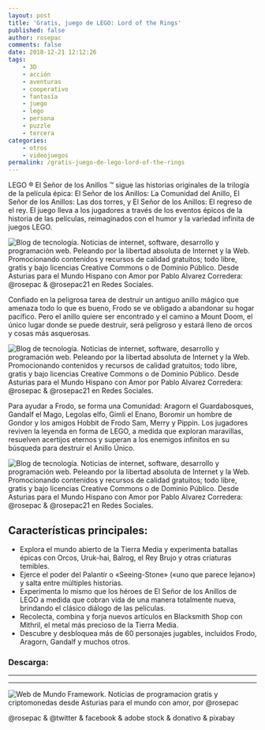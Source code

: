 ```yaml
---
layout: post
title: 'Gratis, juego de LEGO: Lord of the Rings'
published: false
author: rosepac
comments: false
date: 2018-12-21 12:12:26
tags:
    - 3D
    - acción
    - aventuras
    - cooperativo
    - fantasía
    - juego
    - lego
    - persona
    - puzzle
    - tercera
categories:
    - otros
    - videojuegos
permalink: /gratis-juego-de-lego-lord-of-the-rings
---
```

LEGO ® El Señor de los Anillos &#x2122; sigue las historias originales de la trilogía de la película épica: El Señor de los Anillos: La Comunidad del Anillo, El Señor de los Anillos: Las dos torres, y El Señor de los Anillos: El regreso de el rey. El juego lleva a los jugadores a través de los eventos épicos de la historia de las películas, reimaginados con el humor y la variedad infinita de juegos LEGO.

![Blog de tecnología. Noticias de internet, software, desarrollo y programación web. Peleando por la libertad absoluta de Internet y la Web. Promocionando contenidos y recursos de calidad gratuitos; todo libre, gratis y bajo licencias Creative Commons o de Dominio Público. Desde Asturias para el Mundo Hispano con Amor por Pablo Alvarez Corredera: @rosepac &  @rosepac21 en Redes Sociales.][1]

Confiado en la peligrosa tarea de destruir un antiguo anillo mágico que amenaza todo lo que es bueno, Frodo se ve obligado a abandonar su hogar pacífico. Pero el anillo quiere ser encontrado y el camino a Mount Doom, el único lugar donde se puede destruir, será peligroso y estará lleno de orcos y cosas más asquerosas.

![Blog de tecnología. Noticias de internet, software, desarrollo y programación web. Peleando por la libertad absoluta de Internet y la Web. Promocionando contenidos y recursos de calidad gratuitos; todo libre, gratis y bajo licencias Creative Commons o de Dominio Público. Desde Asturias para el Mundo Hispano con Amor por Pablo Alvarez Corredera: @rosepac &  @rosepac21 en Redes Sociales.][2]

Para ayudar a Frodo, se forma una Comunidad: Aragorn el Guardabosques, Gandalf el Mago, Legolas elfo, Gimli el Enano, Boromir un hombre de Gondor y los amigos Hobbit de Frodo Sam, Merry y Pippin. Los jugadores reviven la leyenda en forma de LEGO, a medida que exploran maravillas, resuelven acertijos eternos y superan a los enemigos infinitos en su búsqueda para destruir el Anillo Único.

![Blog de tecnología. Noticias de internet, software, desarrollo y programación web. Peleando por la libertad absoluta de Internet y la Web. Promocionando contenidos y recursos de calidad gratuitos; todo libre, gratis y bajo licencias Creative Commons o de Dominio Público. Desde Asturias para el Mundo Hispano con Amor por Pablo Alvarez Corredera: @rosepac &  @rosepac21 en Redes Sociales.][3]

## Características principales:

  * Explora el mundo abierto de la Tierra Media y experimenta batallas épicas con Orcos, Uruk-hai, Balrog, el Rey Brujo y otras criaturas temibles.
  * Ejerce el poder del Palantír o &#171;Seeing-Stone&#187; (&#171;uno que parece lejano&#187;) y salta entre múltiples historias.
  * Experimenta lo mismo que los héroes de El Señor de los Anillos de LEGO a medida que cobran vida de una manera totalmente nueva, brindando el clásico diálogo de las películas.
  * Recolecta, combina y forja nuevos artículos en Blacksmith Shop con Mithril, el metal más precioso de la Tierra Media.
  * Descubre y desbloquea más de 60 personajes jugables, incluidos Frodo, Aragorn, Gandalf y muchos otros.



### Descarga: 

* * *


   


* * *


  


![Web de Mundo Framework. Noticias de programacion gratis y criptomonedas desde Asturias para el mundo con amor, por @rosepac][4]


  @rosepac & @twitter & facebook & adobe stock & donativo & pixabay


 [1]: https://i.ibb.co/BwYM4f1/lego-senor-anillos.jpg
 [2]: https://i.ibb.co/PjVS84X/maxresdefault-1.jpg
 [3]: https://i.ibb.co/C128gFH/maxresdefault.jpg
 [4]: https://image.ibb.co/iTckvT/mundo-framework-1350x167-steemit.png